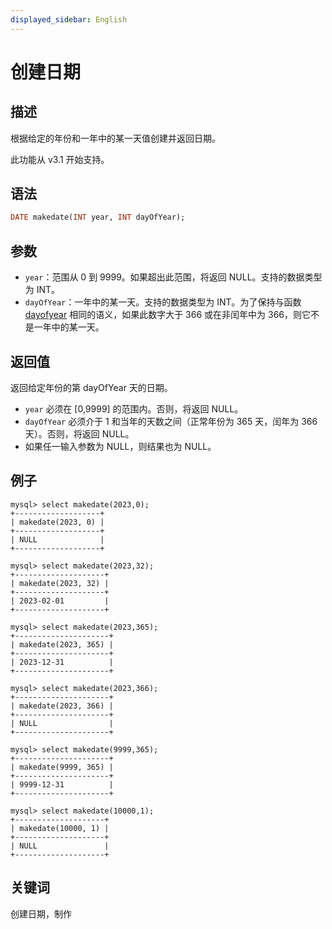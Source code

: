 ```yaml
---
displayed_sidebar: English
---
```


# 创建日期

## 描述

根据给定的年份和一年中的某一天值创建并返回日期。

此功能从 v3.1 开始支持。

## 语法

```Haskell
DATE makedate(INT year, INT dayOfYear);
```

## 参数

- `year`：范围从 0 到 9999。如果超出此范围，将返回 NULL。支持的数据类型为 INT。
- `dayOfYear`：一年中的某一天。支持的数据类型为 INT。为了保持与函数 [dayofyear](./dayofyear.md) 相同的语义，如果此数字大于 366 或在非闰年中为 366，则它不是一年中的某一天。

## 返回值

返回给定年份的第 dayOfYear 天的日期。

- `year` 必须在 [0,9999] 的范围内。否则，将返回 NULL。
- `dayOfYear` 必须介于 1 和当年的天数之间（正常年份为 365 天，闰年为 366 天）。否则，将返回 NULL。
- 如果任一输入参数为 NULL，则结果也为 NULL。

## 例子

```Plain Text
mysql> select makedate(2023,0);
+-------------------+
| makedate(2023, 0) |
+-------------------+
| NULL              |
+-------------------+

mysql> select makedate(2023,32);
+--------------------+
| makedate(2023, 32) |
+--------------------+
| 2023-02-01         |
+--------------------+

mysql> select makedate(2023,365);
+---------------------+
| makedate(2023, 365) |
+---------------------+
| 2023-12-31          |
+---------------------+

mysql> select makedate(2023,366);
+---------------------+
| makedate(2023, 366) |
+---------------------+
| NULL                |
+---------------------+

mysql> select makedate(9999,365);
+---------------------+
| makedate(9999, 365) |
+---------------------+
| 9999-12-31          |
+---------------------+

mysql> select makedate(10000,1);
+--------------------+
| makedate(10000, 1) |
+--------------------+
| NULL               |
+--------------------+
```

## 关键词

创建日期，制作
